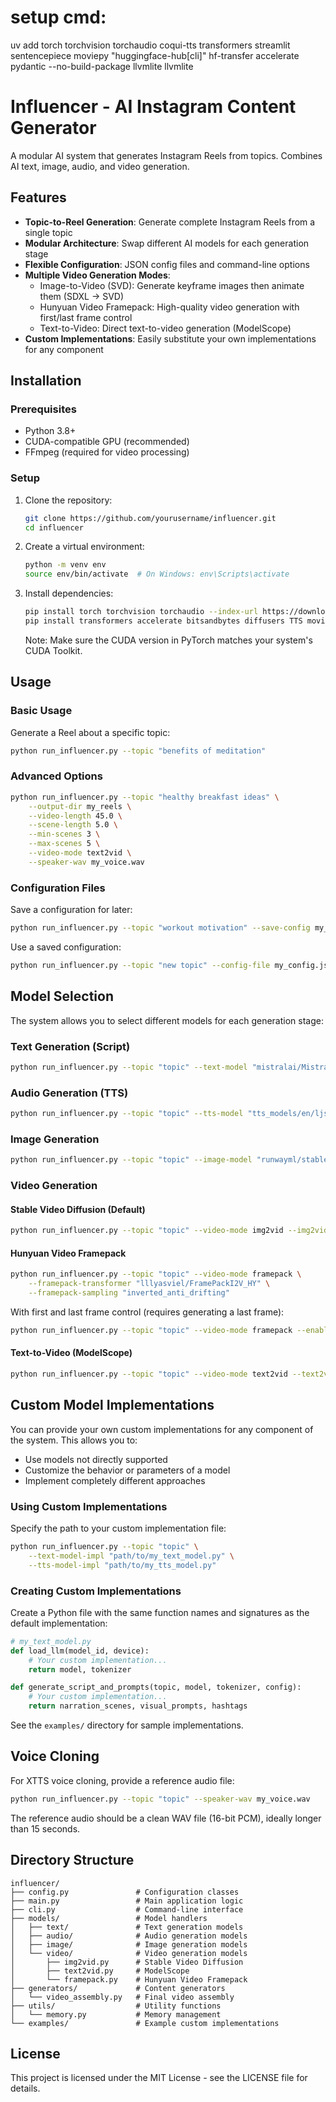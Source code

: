 # setup cmd: 
uv add torch torchvision torchaudio coqui-tts transformers streamlit sentencepiece moviepy "huggingface-hub[cli]" hf-transfer accelerate pydantic --no-build-package llvmlite llvmlite

# Influencer - AI Instagram Content Generator

A modular AI system that generates Instagram Reels from topics. Combines AI text, image, audio, and video generation.

## Features

- **Topic-to-Reel Generation**: Generate complete Instagram Reels from a single topic
- **Modular Architecture**: Swap different AI models for each generation stage
- **Flexible Configuration**: JSON config files and command-line options
- **Multiple Video Generation Modes**:
  - Image-to-Video (SVD): Generate keyframe images then animate them (SDXL → SVD)
  - Hunyuan Video Framepack: High-quality video generation with first/last frame control
  - Text-to-Video: Direct text-to-video generation (ModelScope)
- **Custom Implementations**: Easily substitute your own implementations for any component

## Installation

### Prerequisites

- Python 3.8+ 
- CUDA-compatible GPU (recommended)
- FFmpeg (required for video processing)

### Setup

1. Clone the repository:
   ```bash
   git clone https://github.com/yourusername/influencer.git
   cd influencer
   ```

2. Create a virtual environment:
   ```bash
   python -m venv env
   source env/bin/activate  # On Windows: env\Scripts\activate
   ```

3. Install dependencies:
   ```bash
   pip install torch torchvision torchaudio --index-url https://download.pytorch.org/whl/cu118
   pip install transformers accelerate bitsandbytes diffusers TTS moviepy Pillow safetensors sentencepiece
   ```
   Note: Make sure the CUDA version in PyTorch matches your system's CUDA Toolkit.

## Usage

### Basic Usage

Generate a Reel about a specific topic:

```bash
python run_influencer.py --topic "benefits of meditation"
```

### Advanced Options

```bash
python run_influencer.py --topic "healthy breakfast ideas" \
    --output-dir my_reels \
    --video-length 45.0 \
    --scene-length 5.0 \
    --min-scenes 3 \
    --max-scenes 5 \
    --video-mode text2vid \
    --speaker-wav my_voice.wav
```

### Configuration Files

Save a configuration for later:

```bash
python run_influencer.py --topic "workout motivation" --save-config my_config.json
```

Use a saved configuration:

```bash
python run_influencer.py --topic "new topic" --config-file my_config.json
```

## Model Selection

The system allows you to select different models for each generation stage:

### Text Generation (Script)
```bash
python run_influencer.py --topic "topic" --text-model "mistralai/Mistral-7B-Instruct-v0.2"
```

### Audio Generation (TTS)
```bash
python run_influencer.py --topic "topic" --tts-model "tts_models/en/ljspeech/tacotron2-DDC"
```

### Image Generation
```bash
python run_influencer.py --topic "topic" --image-model "runwayml/stable-diffusion-v1-5"
```

### Video Generation

#### Stable Video Diffusion (Default)
```bash
python run_influencer.py --topic "topic" --video-mode img2vid --img2vid-model "stabilityai/stable-video-diffusion-img2vid-xt"
```

#### Hunyuan Video Framepack
```bash
python run_influencer.py --topic "topic" --video-mode framepack \
    --framepack-transformer "lllyasviel/FramePackI2V_HY" \
    --framepack-sampling "inverted_anti_drifting"
```

With first and last frame control (requires generating a last frame):
```bash
python run_influencer.py --topic "topic" --video-mode framepack --enable-last-frame
```

#### Text-to-Video (ModelScope)
```bash
python run_influencer.py --topic "topic" --video-mode text2vid --text2vid-model "damo-vilab/text-to-video-ms-1.7b"
```

## Custom Model Implementations

You can provide your own custom implementations for any component of the system. This allows you to:

- Use models not directly supported
- Customize the behavior or parameters of a model
- Implement completely different approaches

### Using Custom Implementations

Specify the path to your custom implementation file:

```bash
python run_influencer.py --topic "topic" \
    --text-model-impl "path/to/my_text_model.py" \
    --tts-model-impl "path/to/my_tts_model.py"
```

### Creating Custom Implementations

Create a Python file with the same function names and signatures as the default implementation:

```python
# my_text_model.py
def load_llm(model_id, device):
    # Your custom implementation...
    return model, tokenizer

def generate_script_and_prompts(topic, model, tokenizer, config):
    # Your custom implementation...
    return narration_scenes, visual_prompts, hashtags
```

See the `examples/` directory for sample implementations.

## Voice Cloning

For XTTS voice cloning, provide a reference audio file:

```bash
python run_influencer.py --topic "topic" --speaker-wav my_voice.wav
```

The reference audio should be a clean WAV file (16-bit PCM), ideally longer than 15 seconds.

## Directory Structure

```
influencer/
├── config.py               # Configuration classes
├── main.py                 # Main application logic
├── cli.py                  # Command-line interface
├── models/                 # Model handlers
│   ├── text/               # Text generation models
│   ├── audio/              # Audio generation models
│   ├── image/              # Image generation models
│   └── video/              # Video generation models
│       ├── img2vid.py      # Stable Video Diffusion
│       ├── text2vid.py     # ModelScope
│       └── framepack.py    # Hunyuan Video Framepack
├── generators/             # Content generators
│   └── video_assembly.py   # Final video assembly
├── utils/                  # Utility functions
│   └── memory.py           # Memory management
└── examples/               # Example custom implementations
```

## License

This project is licensed under the MIT License - see the LICENSE file for details.
